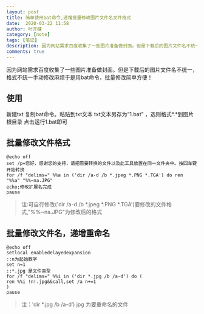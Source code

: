 ```yaml
---
layout: post
title: 简单使用bat命令,递增批量修改图片文件名文件格式
date:  2020-03-22 11:58
author: 叶开楗
category: [note]
tags: [笔记]
description: 因为网站需求百度收集了一些图片准备做封面。但是下载后的图片文件名不统一，格式不统一手动修改麻烦于是用bat命令，批量修改简单方便！
comments: true
---
```

因为网站需求百度收集了一些图片准备做封面。但是下载后的图片文件名不统一，格式不统一手动修改麻烦于是用bat命令，批量修改简单方便！
## 使用
新建txt
复制bat命令。粘贴到txt文本
txt文本另存为“1.bat” ，选则格式*.*到图片根目录 点击运行1.bat即可
## 批量修改文件格式
```
@echo off
set /p=您好，感谢您的支持，请把需要转换的文件以及此工具放置在同一文件夹中。按回车键开始转换
for /f "delims=" %%a in ('dir /a-d /b *.jpeg *.PNG *.TGA') do ren "%%a" "%%~na.JPG"
echo;修改扩展名完成
pause
```
> 注:可自行修改('dir /a-d /b *.jpeg *.PNG *.TGA')要修改的文件格式,"%%~na.JPG"为修改后的格式

## 批量修改文件名，递增重命名
```
@echo off
setlocal enabledelayedexpansion
::n为起始数字
set n=1
::*.jpg 是文件类型
for /f "delims=" %%i in ('dir *.jpg /b /a-d') do (
ren %%i !n!.jpg&&call,set /a n+=1
)
pause
```
> 注：’dir *.jpg /b /a-d’) jpg 为要重命名的文件